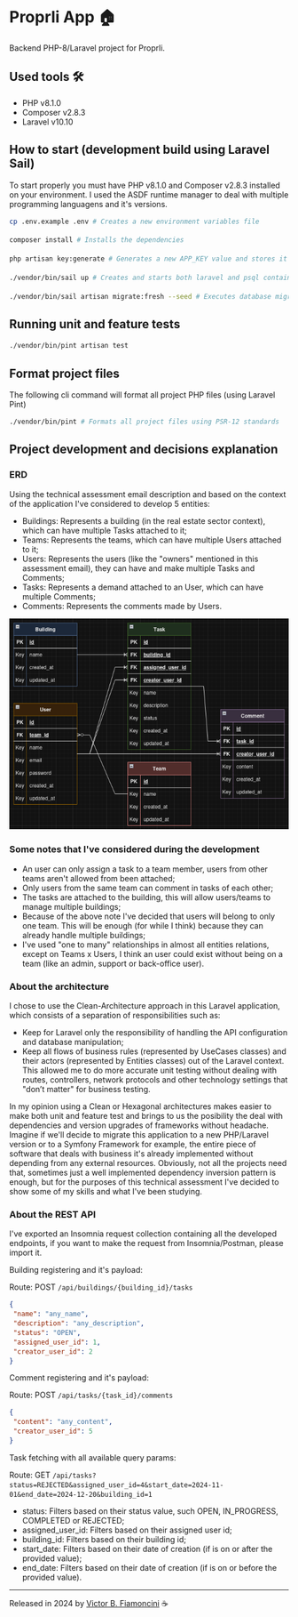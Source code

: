 # Proprli App 🏠

Backend PHP-8/Laravel project for Proprli.

## Used tools 🛠️

- PHP v8.1.0
- Composer v2.8.3
- Laravel v10.10

## How to start (development build using Laravel Sail)

To start properly you must have PHP v8.1.0 and Composer v2.8.3 installed on your environment. I used the ASDF runtime manager to deal with multiple programming languagens and it's versions.

```bash
cp .env.example .env # Creates a new environment variables file

composer install # Installs the dependencies

php artisan key:generate # Generates a new APP_KEY value and stores it in .env

./vendor/bin/sail up # Creates and starts both laravel and psql containers using Sail

./vendor/bin/sail artisan migrate:fresh --seed # Executes database migrations and triggers the seeders
```

## Running unit and feature tests

```bash
./vendor/bin/pint artisan test
```

## Format project files

The following cli command will format all project PHP files (using Laravel Pint)

```bash
./vendor/bin/pint # Formats all project files using PSR-12 standards
```

## Project development and decisions explanation

### ERD

Using the technical assessment email description and based on the context of the application I've considered to develop 5 entities:

- Buildings: Represents a building (in the real estate sector context), which can have multiple Tasks attached to it;
- Teams: Represents the teams, which can have multiple Users attached to it;
- Users: Represents the users (like the "owners" mentioned in this assessment email), they can have and make multiple Tasks and Comments;
- Tasks: Represents a demand attached to an User, which can have multiple Comments;
- Comments: Represents the comments made by Users.

![Project ERD](./.github/ERD.png)

### Some notes that I've considered during the development

- An user can only assign a task to a team member, users from other teams aren't allowed from been attached;
- Only users from the same team can comment in tasks of each other;
- The tasks are attached to the building, this will allow users/teams to manage multiple buildings;
- Because of the above note I've decided that users will belong to only one team. This will be enough (for while I think) because they can already handle multiple buildings;
- I've used "one to many" relationships in almost all entities relations, except on Teams x Users, I think an user could exist without being on a team (like an admin, support or back-office user).

### About the architecture

I chose to use the Clean-Architecture approach in this Laravel application, which consists of a separation of responsibilities such as:

- Keep for Laravel only the responsibility of handling the API configuration and database manipulation;
- Keep all flows of business rules (represented by UseCases classes) and their actors (represented by Entities classes) out of the Laravel context. This allowed me to do more accurate unit testing without dealing with routes, controllers, network protocols and other technology settings that "don’t matter" for business testing.

In my opinion using a Clean or Hexagonal architectures makes easier to make both unit and feature test and brings to us the posibility the deal with dependencies and version upgrades of frameworks without headache. Imagine if we'll decide to migrate this application to a new PHP/Laravel version or to a Symfony Framework for example, the entire piece of software that deals with business it's already implemented without depending from any external resources. Obviously, not all the projects need that, sometimes just a well implemented dependency inversion pattern is enough, but for the purposes of this technical assessment I've decided to show some of my skills and what I've been studying.

### About the REST API

I've exported an Insomnia request collection containing all the developed endpoints, if you want to make the request from Insomnia/Postman, please import it.

Building registering and it's payload:

Route: POST `/api/buildings/{building_id}/tasks`

```json
{
 "name": "any_name",
 "description": "any_description",
 "status": "OPEN",
 "assigned_user_id": 1,
 "creator_user_id": 2
}
```

Comment registering and it's payload:

Route: POST `/api/tasks/{task_id}/comments`

```json
{
 "content": "any_content",
 "creator_user_id": 5
}
```

Task fetching with all available query params:

Route: GET `/api/tasks?status=REJECTED&assigned_user_id=4&start_date=2024-11-01&end_date=2024-12-20&building_id=1`

- status: Filters based on their status value, such OPEN, IN_PROGRESS, COMPLETED or REJECTED;
- assigned_user_id: Filters based on their assigned user id;
- building_id: Filters based on their building id;
- start_date: Filters based on their date of creation (if is on or after the provided value);
- end_date: Filters based on their date of creation (if is on or before the provided value).

----------
Released in 2024 by [Victor B. Fiamoncini](https://github.com/Victor-Fiamoncini) ☕
